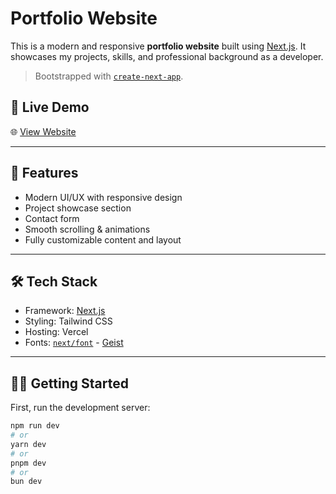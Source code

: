 # Portfolio Website

This is a modern and responsive **portfolio website** built using [Next.js](https://nextjs.org). It showcases my projects, skills, and professional background as a developer.

> Bootstrapped with [`create-next-app`](https://github.com/vercel/next.js/tree/canary/packages/create-next-app).

## 🚀 Live Demo

🌐 [View Website](https://portfolio-vijay-mores-projects-bf88d99f.vercel.app/)  


---

## 📌 Features

- Modern UI/UX with responsive design
- Project showcase section
- Contact form
- Smooth scrolling & animations
- Fully customizable content and layout

---

## 🛠️ Tech Stack

- Framework: [Next.js](https://nextjs.org)
- Styling: Tailwind CSS
- Hosting: Vercel
- Fonts: [`next/font`](https://nextjs.org/docs/app/building-your-application/optimizing/fonts) - [Geist](https://vercel.com/font)

---

## 🧑‍💻 Getting Started

First, run the development server:

```bash
npm run dev
# or
yarn dev
# or
pnpm dev
# or
bun dev
